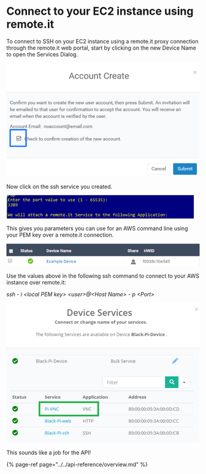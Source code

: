 # Connect to your EC2 instance using remote.it

To connect to SSH on your EC2 instance using a remote.it proxy connection through the remote.it web portal, start by clicking on the new Device Name to open the Services Dialog.

![](../../.gitbook/assets/image%20%2816%29.png)

Now click on the ssh service you created.

![](../../.gitbook/assets/image%20%28266%29.png)

This gives you parameters you can use for an AWS command line using your PEM key over a remote.it connection.

![](../../.gitbook/assets/image%20%28188%29.png)

Use the values above in the following ssh command to connect to your AWS instance over remote.it:

_ssh - i &lt;local PEM key&gt; &lt;user&gt;@&lt;Host Name&gt; - p &lt;Port&gt;_

![](../../.gitbook/assets/image%20%28366%29.png)

This sounds like a job for the API!

{% page-ref page="../../api-reference/overview.md" %}

